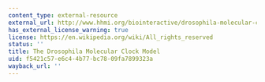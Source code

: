 ```yaml
---
content_type: external-resource
external_url: http://www.hhmi.org/biointeractive/drosophila-molecular-clock-model
has_external_license_warning: true
license: https://en.wikipedia.org/wiki/All_rights_reserved
status: ''
title: The Drosophila Molecular Clock Model
uid: f5421c57-e6c4-4b77-bc78-09fa7899323a
wayback_url: ''
---
```


